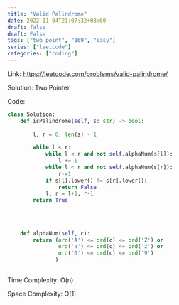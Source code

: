 ```yaml
---
title: "Valid Palindrome"
date: 2022-11-04T21:07:32+08:00
draft: false
draft: False
tags: ["two point", "169", "easy"]
series: ["leetcode"]
categories: ["coding"]
---
```

Link: https://leetcode.com/problems/valid-palindrome/

Solution: Two Pointer

Code:
```python
class Solution:
    def isPalindrome(self, s: str) -> bool:
        
        l, r = 0, len(s) - 1
        
        while l < r:
            while l < r and not self.alphaNum(s[l]):
                l += 1
            while l < r and not self.alphaNum(s[r]):
                r-=1
            if s[l].lower() != s[r].lower():
                return False
            l, r = l+1, r-1
        return True
            
        
        
        
    def alphaNum(self, c):
        return (ord('A') <= ord(c) <= ord('Z') or
                ord('a') <= ord(c) <= ord('z') or
                ord('0') <= ord(c) <= ord('9')
               )
    

```

Time Complexity: O(n)

Space Complexity: O(1)
